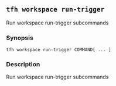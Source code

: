 ## `tfh workspace run-trigger`

Run workspace run-trigger subcommands

### Synopsis

    tfh workspace run-trigger COMMAND[ ... ]

### Description

Run workspace run-trigger subcommands

